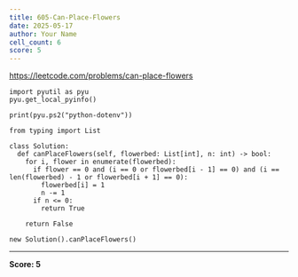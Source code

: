 ```yaml
---
title: 605-Can-Place-Flowers
date: 2025-05-17
author: Your Name
cell_count: 6
score: 5
---
```


https://leetcode.com/problems/can-place-flowers


```
import pyutil as pyu
pyu.get_local_pyinfo()
```


```
print(pyu.ps2("python-dotenv"))
```


```
from typing import List
```


```
class Solution:
  def canPlaceFlowers(self, flowerbed: List[int], n: int) -> bool:
    for i, flower in enumerate(flowerbed):
      if flower == 0 and (i == 0 or flowerbed[i - 1] == 0) and (i == len(flowerbed) - 1 or flowerbed[i + 1] == 0):
        flowerbed[i] = 1
        n -= 1
      if n <= 0:
        return True

    return False
```


```
new Solution().canPlaceFlowers()
```


---
**Score: 5**